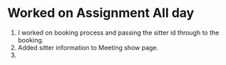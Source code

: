 # Worked on Assignment All day 

1. I worked on booking process and passing the sitter id through to the booking.
2. Added sitter information to Meeting show page.
3. 